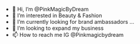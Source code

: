 - 👋 Hi, I’m @PinkMagicByDream
- 👀 I’m interested in Beauty & Fashion 
- 🌱 I’m currently looking for brand ambassadors ...
- 💞️ I’m looking to expand my business 
- 📫 How to reach me IG @Pinkmagicbydream

<!---
PinkMagicByDream/PinkMagicByDream is a ✨ special ✨ repository because its `README.md` (this file) appears on your GitHub profile.
You can click the Preview link to take a look at your changes.
--->
